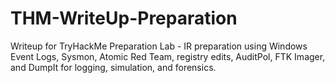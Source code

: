 # THM-WriteUp-Preparation
Writeup for TryHackMe Preparation Lab -  IR preparation using Windows Event Logs, Sysmon, Atomic Red Team, registry edits, AuditPol, FTK Imager, and DumpIt for logging, simulation, and forensics.
